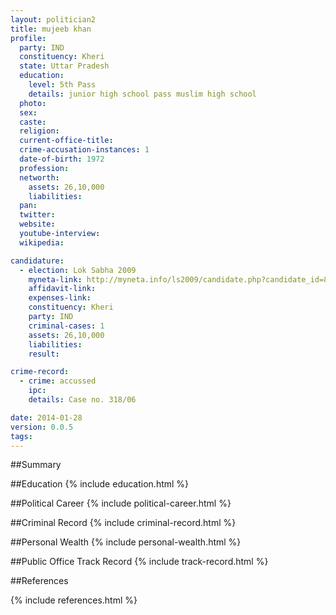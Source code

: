 ```yaml
---
layout: politician2
title: mujeeb khan
profile: 
  party: IND
  constituency: Kheri
  state: Uttar Pradesh
  education: 
    level: 5th Pass
    details: junior high school pass muslim high school
  photo: 
  sex: 
  caste: 
  religion: 
  current-office-title: 
  crime-accusation-instances: 1
  date-of-birth: 1972
  profession: 
  networth: 
    assets: 26,10,000
    liabilities: 
  pan: 
  twitter: 
  website: 
  youtube-interview: 
  wikipedia: 

candidature: 
  - election: Lok Sabha 2009
    myneta-link: http://myneta.info/ls2009/candidate.php?candidate_id=8704
    affidavit-link: 
    expenses-link: 
    constituency: Kheri 
    party: IND
    criminal-cases: 1
    assets: 26,10,000
    liabilities: 
    result:  

crime-record: 
  - crime: accussed
    ipc: 
    details: Case no. 318/06 

date: 2014-01-28
version: 0.0.5
tags: 
---
```

##Summary


##Education
{% include education.html %}


##Political Career
{% include political-career.html %}


##Criminal Record
{% include criminal-record.html %}


##Personal Wealth
{% include personal-wealth.html %}


##Public Office Track Record
{% include track-record.html %}


##References


{% include references.html %}
